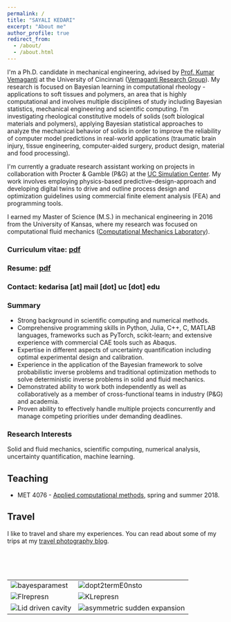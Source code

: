 ```yaml
---
permalink: /
title: "SAYALI KEDARI"
excerpt: "About me"
author_profile: true
redirect_from:
  - /about/
  - /about.html
---
```


I'm a Ph.D. candidate in mechanical engineering, advised by [Prof. Kumar Vemaganti](https://researchdirectory.uc.edu/p/vemagaks) at the University of Cincinnati ([Vemaganti Research Group](http://vemaganti.com)). My research is focused on Bayesian learning in computational rheology - applications to soft tissues and polymers, an area that is highly computational and involves multiple disciplines of study including Bayesian statistics, mechanical engineering and scientific computing. I'm investigating rheological constitutive models of solids (soft biological materials and polymers), applying Bayesian statistical approaches to analyze the mechanical behavior of solids in order to improve the reliability of computer model predictions in real-world applications (traumatic brain injury, tissue engineering, computer-aided surgery, product design, material and food processing).

I'm currently a graduate research assistant working on projects in collaboration with Procter & Gamble (P&G) at the [UC Simulation Center](https://ceas.uc.edu/research/centers-labs/uc-simulation-center.html). My work involves employing physics-based predictive-design-approach and developing digital twins to drive and outline process design and optimization guidelines using commercial finite element analysis (FEA) and programming tools.

I earned my Master of Science (M.S.) in mechanical engineering in 2016 from the University of Kansas, where my research was focused on computational fluid mechanics ([Computational Mechanics Laboratory](https://me.engr.ku.edu/karan-s-suranas-research)).

### Curriculum vitae: [pdf](https://sayrjked.github.io/files/sayali-cv-web.pdf)
### Resume: [pdf](https://sayrjked.github.io/files/SayaliKedariresumeweb.pdf)
### Contact: kedarisa [at] mail [dot] uc [dot] edu

### Summary
- Strong background in scientific computing and numerical methods.
- Comprehensive programming skills in Python, Julia, C++, C, MATLAB languages, frameworks such as PyTorch, scikit-learn; and extensive experience with commercial CAE tools such as Abaqus.
- Expertise in different aspects of uncertainty quantification including optimal experimental design and calibration.
- Experience in the application of the Bayesian framework to solve probabilistic inverse problems and traditional optimization methods to solve deterministic inverse problems in solid and fluid mechanics.
- Demonstrated ability to work both independently as well as collaboratively as a member of cross-functional teams in industry (P&G) and academia.
- Proven ability to effectively handle multiple projects concurrently and manage competing priorities under demanding deadlines.

### Research Interests
Solid and fluid mechanics, scientific computing, numerical analysis, uncertainty quantification, machine learning.

## Teaching
* MET 4076 - [Applied computational methods](https://sayrjked.github.io/teaching/2018-springsummer-teaching-1), spring and summer 2018.

## Travel
I like to travel and share my experiences. You can read about some of my trips at my [travel photography blog](http://sayalikedari.blogspot.com/).

<br>
<br>
<br>

<table class="wide">
<tr>
  <td class="left">
     <img src="https://sayrjked.github.io/images/publpics/sample_Etau_loglikelihood.jpg" alt="bayesparamest" title="Bayesian parameter estimation (PhD thesis)"/>
  </td>
  <td class="right">
    <img src="https://sayrjked.github.io/images/publpics/Doptval_ttot_2termE0notstoc.jpg" alt="dopt2termE0nsto" title="D-optimality criterion (Vemaganti et al., On the Inference of Viscoelastic Constants from Stress Relaxation Experiments, 2019)"/>
  </td>
</tr>
<tr>
  <td class="left">
     <img src="https://sayrjked.github.io/images/pics/FisherInfo_likelihoodsrepresn.jpg" alt="FIrepresn" title="Fisher Information - representation"/>
  </td>
  <td class="right">
    <img src="https://sayrjked.github.io/images/pics/KLdivergence_representn.jpg" alt="KLrepresn" title="KL Divergence - representation"/>
  </td>
</tr>
<tr>
  <td class="left">
        <img src="https://sayrjked.github.io/images/publpics/cavityM2.png" alt="Lid driven cavity" title="Contours of streamlines in the square lid driven cavity (MS thesis, 2016)"/>
  </td>
  <td class="right">
        <img src="https://sayrjked.github.io/images/publpics/expansion15_800x400.png" alt="asymmetric sudden expansion" title="Contours of streamlines in the asymmetric sudden expansion (MS thesis, 2016)"/>
  </td>
</tr>
</table>
